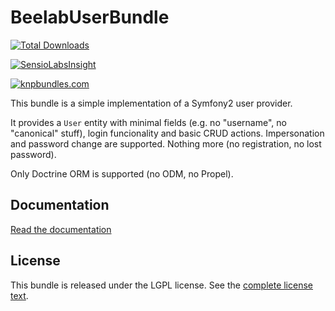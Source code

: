 BeelabUserBundle
================

[![Total Downloads](https://poser.pugx.org/beelab/user-bundle/downloads.png)](https://packagist.org/packages/beelab/user-bundle)

[![SensioLabsInsight](https://insight.sensiolabs.com/projects/e4f35c31-3c00-4646-a23c-03476ccd64c2/big.png)](https://insight.sensiolabs.com/projects/e4f35c31-3c00-4646-a23c-03476ccd64c2)

[![knpbundles.com](http://knpbundles.com/Bee-Lab/BeelabUserBundle/badge)](http://knpbundles.com/Bee-Lab/BeelabUserBundle)

This bundle is a simple implementation of a Symfony2 user provider.

It provides a ``User`` entity with minimal fields (e.g. no "username", no "canonical" stuff), login funcionality
and basic CRUD actions. Impersonation and password change are supported. Nothing more (no registration, no lost password).

Only Doctrine ORM is supported (no ODM, no Propel).

Documentation
-------------

[Read the documentation](Resources/doc/index.md)

License
-------

This bundle is released under the LGPL license. See the [complete license text](Resources/meta/LICENSE).
